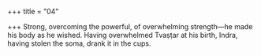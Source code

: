 +++
title = "04"

+++
Strong, overcoming the powerful, of overwhelming strength—he made  his body as he wished.
Having overwhelmed Tvaṣṭar at his birth, Indra, having stolen the soma,  drank it in the cups.